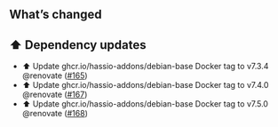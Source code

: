## What’s changed

## ⬆️ Dependency updates

- ⬆️ Update ghcr.io/hassio-addons/debian-base Docker tag to v7.3.4 @renovate ([#165](https://github.com/hassio-addons/addon-airsonos/pull/165))
- ⬆️ Update ghcr.io/hassio-addons/debian-base Docker tag to v7.4.0 @renovate ([#167](https://github.com/hassio-addons/addon-airsonos/pull/167))
- ⬆️ Update ghcr.io/hassio-addons/debian-base Docker tag to v7.5.0 @renovate ([#168](https://github.com/hassio-addons/addon-airsonos/pull/168))

